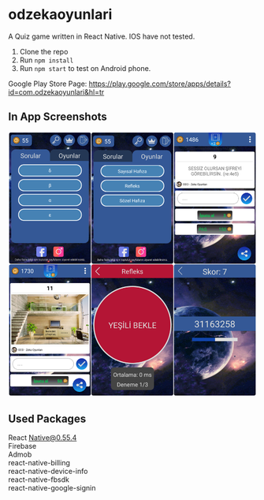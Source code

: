 # odzekaoyunlari
A Quiz game written in React Native. IOS have not tested.
1. Clone the repo
2. Run `npm install`
3. Run `npm start` to test on Android phone.

Google Play Store Page: https://play.google.com/store/apps/details?id=com.odzekaoyunlari&hl=tr

## In App Screenshots
![screenshots](https://github.com/umutpiri/odzekaoyunlari/blob/master/assets/gallery.jpg)
  
## Used Packages
React Native@0.55.4  
Firebase  
Admob  
react-native-billing  
react-native-device-info  
react-native-fbsdk  
react-native-google-signin  
